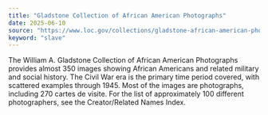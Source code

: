 ```yaml
---
title: "Gladstone Collection of African American Photographs"
date: 2025-06-10
source: "https://www.loc.gov/collections/gladstone-african-american-photographs/about-this-collection/"
keyword: "slave"
---
```


The William A. Gladstone Collection of African American Photographs provides almost 350 images showing African Americans and related military and social history. The Civil War era is the primary time period covered, with scattered examples through 1945. Most of the images are photographs, including 270 cartes de visite. For the list of approximately 100 different photographers, see the Creator/Related Names Index.

